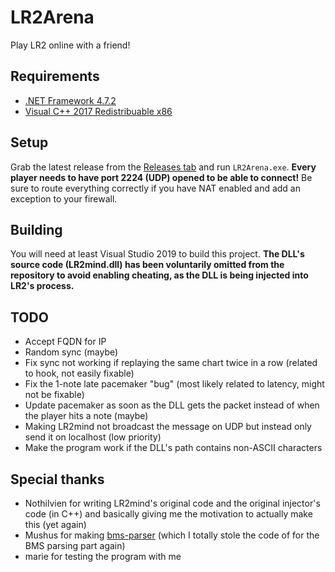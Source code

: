 # LR2Arena

Play LR2 online with a friend!

## Requirements

- [.NET Framework 4.7.2](https://dotnet.microsoft.com/download/dotnet-framework/net472)
- [Visual C++ 2017 Redistribuable x86](https://aka.ms/vs/16/release/vc_redist.x86.exe)

## Setup

Grab the latest release from the [Releases tab](https://github.com/SayakaIsBaka/LR2Arena/releases) and run `LR2Arena.exe`.
**Every player needs to have port 2224 (UDP) opened to be able to connect!** Be sure to route everything correctly if you have NAT enabled and add an exception to your firewall.

## Building

You will need at least Visual Studio 2019 to build this project.
**The DLL's source code (LR2mind.dll) has been voluntarily omitted from the repository to avoid enabling cheating, as the DLL is being injected into LR2's process.**

## TODO

- Accept FQDN for IP
- Random sync (maybe)
- Fix sync not working if replaying the same chart twice in a row (related to hook, not easily fixable)
- Fix the 1-note late pacemaker "bug" (most likely related to latency, might not be fixable)
- Update pacemaker as soon as the DLL gets the packet instead of when the player hits a note (maybe)
- Making LR2mind not broadcast the message on UDP but instead only send it on localhost (low priority)
- Make the program work if the DLL's path contains non-ASCII characters

## Special thanks

- Nothilvien for writing LR2mind's original code and the original injector's code (in C++) and basically giving me the motivation to actually make this (yet again)
- Mushus for making [bms-parser](https://github.com/Mushus/bms-parser) (which I totally stole the code of for the BMS parsing part again)
- marie for testing the program with me
